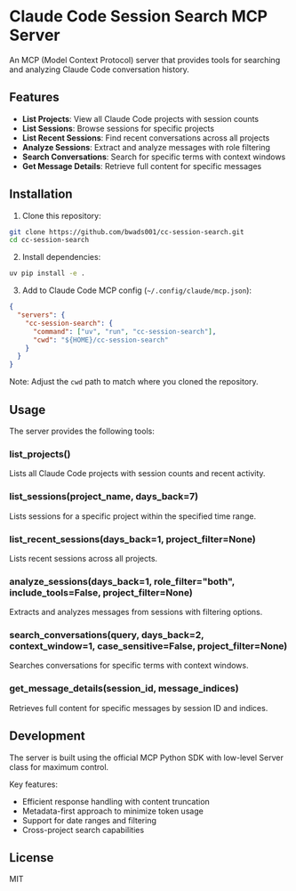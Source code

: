 # Claude Code Session Search MCP Server

An MCP (Model Context Protocol) server that provides tools for searching and analyzing Claude Code conversation history.

## Features

- **List Projects**: View all Claude Code projects with session counts
- **List Sessions**: Browse sessions for specific projects
- **List Recent Sessions**: Find recent conversations across all projects
- **Analyze Sessions**: Extract and analyze messages with role filtering
- **Search Conversations**: Search for specific terms with context windows
- **Get Message Details**: Retrieve full content for specific messages

## Installation

1. Clone this repository:
```bash
git clone https://github.com/bwads001/cc-session-search.git
cd cc-session-search
```

2. Install dependencies:
```bash
uv pip install -e .
```

3. Add to Claude Code MCP config (`~/.config/claude/mcp.json`):
```json
{
  "servers": {
    "cc-session-search": {
      "command": ["uv", "run", "cc-session-search"],
      "cwd": "${HOME}/cc-session-search"
    }
  }
}
```
Note: Adjust the `cwd` path to match where you cloned the repository.

## Usage

The server provides the following tools:

### list_projects()
Lists all Claude Code projects with session counts and recent activity.

### list_sessions(project_name, days_back=7)
Lists sessions for a specific project within the specified time range.

### list_recent_sessions(days_back=1, project_filter=None)
Lists recent sessions across all projects.

### analyze_sessions(days_back=1, role_filter="both", include_tools=False, project_filter=None)
Extracts and analyzes messages from sessions with filtering options.

### search_conversations(query, days_back=2, context_window=1, case_sensitive=False, project_filter=None)
Searches conversations for specific terms with context windows.

### get_message_details(session_id, message_indices)
Retrieves full content for specific messages by session ID and indices.

## Development

The server is built using the official MCP Python SDK with low-level Server class for maximum control.

Key features:
- Efficient response handling with content truncation
- Metadata-first approach to minimize token usage
- Support for date ranges and filtering
- Cross-project search capabilities

## License

MIT
